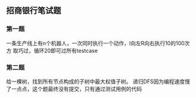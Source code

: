 ## 招商银行笔试题
### 第一题
一条生产线上有n个机器人，一次同时执行一个动作，l向左R向右执行10的100次方
取巧过，循环20即可过所有testcase
### 第二题
给一棵树，找到所有节点构成的子树中最大权值子树。
递归DFS因为编程速度慢了一点点，这个题最终没有提交，只有通过测试用例的代码

